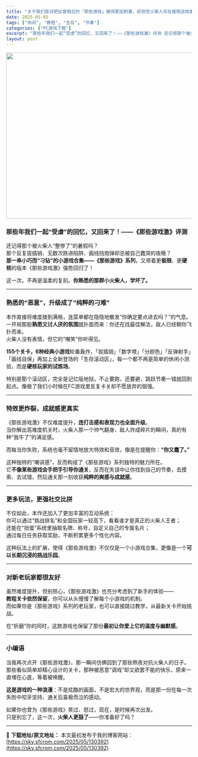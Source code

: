 ```yaml
---
title: "关于我们尝试把似曾相见的「那些游戏」做得更加刺激，却惊觉火柴人存在极限这档事。|LISTEN UP! WE TRIED TO MAKE “THOSE GAMES” EVEN MORE EXTREME! SOME THINGS HAVE TO BE LEARNED THE HARD WAY!|繁简中文"
date: 2025-05-05
tags: ["休闲", "教程", "生存", "节奏"]
categories: ["PC游戏下载"]
excerpt: "那些年我们一起“受虐”的回忆，又回来了！——《那些游戏激》评测 还记得那个被火柴人“整惨了”的暑假吗？那个反复拔插销、无数次跌进陷阱、画线挡炮弹却总被自己蠢哭的夜晚？那一串小巧而“刁钻”的小游戏合集——《那些游戏》系列，又带着更极限、更硬核的版本《那些游戏激》强势回归了！ 这一次，不再是温柔的复刻。&hellip;"
layout: post
---
```


<img class="aligncenter size-full wp-image-130393" src="https://sky.sfcrom.com/wp-content/uploads/2025/05/2025050511071321.webp" alt="" width="800" height="450" />
<h3 class="" data-start="84" data-end="123"><strong data-start="88" data-end="123">那些年我们一起“受虐”的回忆，又回来了！——《那些游戏激》评测</strong></h3>
<p class="" data-start="125" data-end="247">还记得那个被火柴人“整惨了”的暑假吗？<br data-start="144" data-end="147" />那个反复拔插销、无数次跌进陷阱、画线挡炮弹却总被自己蠢哭的夜晚？<br data-start="179" data-end="182" /><strong data-start="182" data-end="212">那一串小巧而“刁钻”的小游戏合集——《那些游戏》系列</strong>，又带着更<strong data-start="217" data-end="223">极限</strong>、更<strong data-start="225" data-end="231">硬核</strong>的版本《那些游戏激》强势回归了！</p>
<p class="" data-start="249" data-end="281">这一次，不再是温柔的复刻。<strong data-start="262" data-end="281">你熟悉的那群小火柴人，学坏了。</strong></p>


<hr class="" data-start="283" data-end="286" />

<h3 class="" data-start="288" data-end="315"><strong data-start="292" data-end="315">熟悉的“恶意”，升级成了“纯粹的刁难”</strong></h3>
<p class="" data-start="317" data-end="424">本作直接将难度拨到满格，连菜单都在隐隐地散发“你确定要点进去吗？”的气息。<br data-start="354" data-end="357" />一开局那股<strong data-start="362" data-end="375">熟悉又讨人厌的氛围</strong>就扑面而来：你还在找最佳解法，敌人已经朝你飞扑而来。<br data-start="401" data-end="404" />火柴人没有表情，但它的“嘲笑”你听得见。</p>
<p class="" data-start="426" data-end="523"><strong data-start="426" data-end="444">155个关卡，6种经典小游戏</strong>轮番轰炸，「拔插销」「数字塔」「分颜色」「反弹射手」「画线自保」再加上全新登场的「生存滚动区」，每一个都不再是简单的休闲小测验，而是<strong data-start="510" data-end="522">硬核玩家的试炼场</strong>。</p>
<p class="" data-start="525" data-end="591">特别是那个滚动区，完全是记忆版地狱。不止要跑，还要避，跳跃节奏一错就回到起点。像极了我们小时候在FC游戏里反复卡关却不愿放弃的倔强。</p>


<hr class="" data-start="593" data-end="596" />

<h3 class="" data-start="598" data-end="618"><strong data-start="602" data-end="618">特效更炸裂，成就感更真实</strong></h3>
<p class="" data-start="620" data-end="701">《那些游戏激》不仅难度提升，<strong data-start="634" data-end="651">连打击感和表现力也全面升级</strong>。<br data-start="652" data-end="655" />当你解出高难度机关时，火柴人那一个帅气翻身、敌人炸成碎片的瞬间，真的有种“我牛了”的满足感。</p>
<p class="" data-start="703" data-end="744">而每当你失败，系统也毫不留情地放大特效和音效，像是在提醒你：<strong data-start="733" data-end="744">“你又蠢了。”</strong></p>
<p class="" data-start="746" data-end="849">这种独特的“嘲讽感”，反而构成了《那些游戏》系列独特的魅力所在。<br data-start="778" data-end="781" />它<strong data-start="782" data-end="801">不像某些游戏会手把手引导你通关</strong>，反而在失误中让你找到自己的节奏，去摸索、去试错，然后通关那一刻收获<strong data-start="835" data-end="848">纯粹的爽感与成就感</strong>。</p>


<hr class="" data-start="851" data-end="854" />

<h3 class="" data-start="856" data-end="875"><strong data-start="860" data-end="875">更多玩法，更强社交比拼</strong></h3>
<p class="" data-start="877" data-end="994">不仅如此，本作还加入了更加丰富的互动系统：<br data-start="898" data-end="901" />你可以通过“挑战排名”和全国玩家一较高下，看看谁才是真正的火柴人王者；<br data-start="936" data-end="939" />还能在“扭蛋”系统里抽取名牌、称号，自定义自己的专属名片；<br data-start="968" data-end="971" />通过每日任务获取奖励，不断积累更多个性化内容。</p>
<p class="" data-start="996" data-end="1047">这种玩法上的扩展，使得《那些游戏激》不仅仅是一个小游戏合集，更像是一个<strong data-start="1031" data-end="1046">可以长期沉浸的挑战乐园</strong>。</p>


<hr class="" data-start="1049" data-end="1052" />

<h3 class="" data-start="1054" data-end="1071"><strong data-start="1058" data-end="1071">对新老玩家都很友好</strong></h3>
<p class="" data-start="1073" data-end="1181">虽然难度提升，但别担心，《那些游戏激》也充分考虑到了新手的体验——<br data-start="1106" data-end="1109" /><strong data-start="1109" data-end="1121">教程关卡依然保留</strong>，你可以从头慢慢了解每个小游戏的机制。<br data-start="1140" data-end="1143" />而如果你是《那些游戏》系列的老玩家，也可以直接跳过教学，从最新关卡开始挑战。</p>
<p class="" data-start="1183" data-end="1222">在“折磨”你的同时，这款游戏也保留了那份<strong data-start="1203" data-end="1221">最初让你爱上它的温度与幽默感</strong>。</p>


<hr class="" data-start="1224" data-end="1227" />

<h3 class="" data-start="1229" data-end="1240"><strong data-start="1233" data-end="1240">小编语</strong></h3>
<p class="" data-start="1242" data-end="1330">当我再次点开《那些游戏激》，那一瞬间仿佛回到了那些熬夜对抗火柴人的日子。<br data-start="1278" data-end="1281" />那些看似简单却精心设计的关卡，那种被恶意“调戏”却又欲罢不能的快乐，原来一直埋在心底，等着被唤醒。</p>
<p class="" data-start="1332" data-end="1391"><strong data-start="1332" data-end="1345">这是游戏的一种浪漫</strong>：不是炫酷的画面，不是宏大的世界观，而是那一份在每一次失败中咬牙坚持、通关后喜极而泣的感动。</p>
<p class="" data-start="1393" data-end="1454">如果你也曾为《那些游戏》笑过、怒过，现在，是时候再次出发。<br data-start="1422" data-end="1425" />只是别忘了，这一次，<strong data-start="1435" data-end="1445">火柴人更狠了</strong>——你准备好了吗？</p>

---
📖 **下载地址/原文地址：** 本文最初发布于我的博客网站：[https://sky.sfcrom.com/2025/05/130392](https://sky.sfcrom.com/2025/05/130392)
